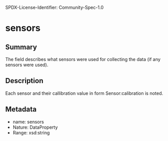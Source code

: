 SPDX-License-Identifier: Community-Spec-1.0

# sensors

## Summary

The field describes what sensors were used for collecting the data (if any sensors were used).

## Description

Each sensor and their callibration value in form Sensor:calibration is noted.

## Metadata

- name: sensors
- Nature: DataProperty
- Range: xsd:string
